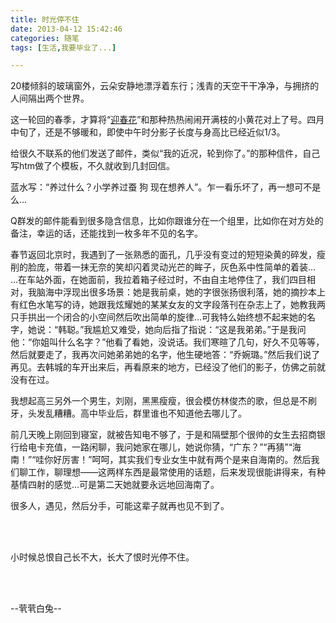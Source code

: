 ```yaml
---
title: 时光停不住
date: 2013-04-12 15:42:46
categories: 随笔
tags: [生活,我要毕业了...]

---
```

20楼倾斜的玻璃窗外，云朵安静地漂浮着东行；浅青的天空干干净净，与拥挤的人间隔出两个世界。

这一轮回的春季，才算将“[迎春花](http://image.baidu.com/i?tn=baiduimage&ct=201326592&cl=2&fm=index&lm=-1&st=-1&sf=2&fmq=&pv=&ic=0&nc=1&z=&fb=0&istype=2&ie=utf-8&word=%E8%BF%8E%E6%98%A5%E8%8A%B1)”和那种热热闹闹开满枝的小黄花对上了号。四月中旬了，还是不够暖和，即使中午时分影子长度与身高比已经近似1/3。

给很久不联系的他们发送了邮件，类似“我的近况，轮到你了。”的那种信件，自己写htm做了个模板，不久就收到几封回信。

蓝水写：“养过什么？小学养过蚕 狗 现在想养人”。乍一看乐坏了，再一想可不是么…

Q群发的邮件能看到很多隐含信息，比如你跟谁分在一个组里，比如你在对方处的备注，幸运的话，还能找到一枚多年不见的名字。

春节返回北京时，我遇到了一张熟悉的面孔，几乎没有变过的短短染黄的碎发，瘦削的脸庞，带着一抹无奈的笑却闪着灵动光芒的眸子，灰色系中性简单的着装… …在车站外面，在她面前，我拉着箱子经过时，不由自主地停住了，我们四目相对，我脑海中浮现出很多场景：她是我前桌，她的字很张扬很利落，她的摘抄本上有红色水笔写的诗，她跟我炫耀她的某某女友的文字段落刊在杂志上了，她教我两只手拱出一个闭合的小空间然后吹出简单的旋律…可我特么始终想不起来她的名字，她说：“韩聪。”我尴尬又难受，她向后指了指说：“这是我弟弟。”于是我问他：“你姐叫什么名字？”他看了看她，没说话。我们寒暄了几句，好久不见等等，然后就要走了，我再次问她弟弟她的名字，他生硬地答：“乔婉璐。”然后我们说了再见。去韩城的车开出来后，再看原来的地方，已经没了他们的影子，仿佛之前就没有在过。

我想起高三另外一个男生，刘刚，黑黑瘦瘦，很会模仿林俊杰的歌，但总是不刷牙，头发乱糟糟。高中毕业后，群里谁也不知道他去哪儿了。

前几天晚上刚回到寝室，就被告知电不够了，于是和隔壁那个很帅的女生去招商银行给电卡充值，一路闲聊，我问她家在哪儿，她说你猜，“广东？”“再猜”“海南！”“哇你好厉害！”呵呵，其实我们专业女生中就有两个是来自海南的。然后我们聊工作，聊理想——这两样东西是最常使用的话题，后来发现很能讲得来，有种基情四射的感觉…可是第二天她就要永远地回海南了。

很多人，遇见，然后分手，可能这辈子就再也见不到了。

<br /><br />

小时候总恨自己长不大，长大了恨时光停不住。

<br /><br />

--茕茕白兔--